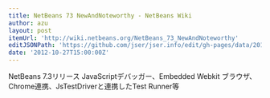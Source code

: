 ```yaml
---
title: NetBeans 73 NewAndNoteworthy - NetBeans Wiki
author: azu
layout: post
itemUrl: 'http://wiki.netbeans.org/NetBeans_73_NewAndNoteworthy'
editJSONPath: 'https://github.com/jser/jser.info/edit/gh-pages/data/2012/10/index.json'
date: '2012-10-27T15:00:00Z'
---
```

NetBeans 7.3リリース
JavaScriptデバッガー、Embedded Webkit ブラウザ、Chrome連携、JsTestDriverと連携したTest Runner等
